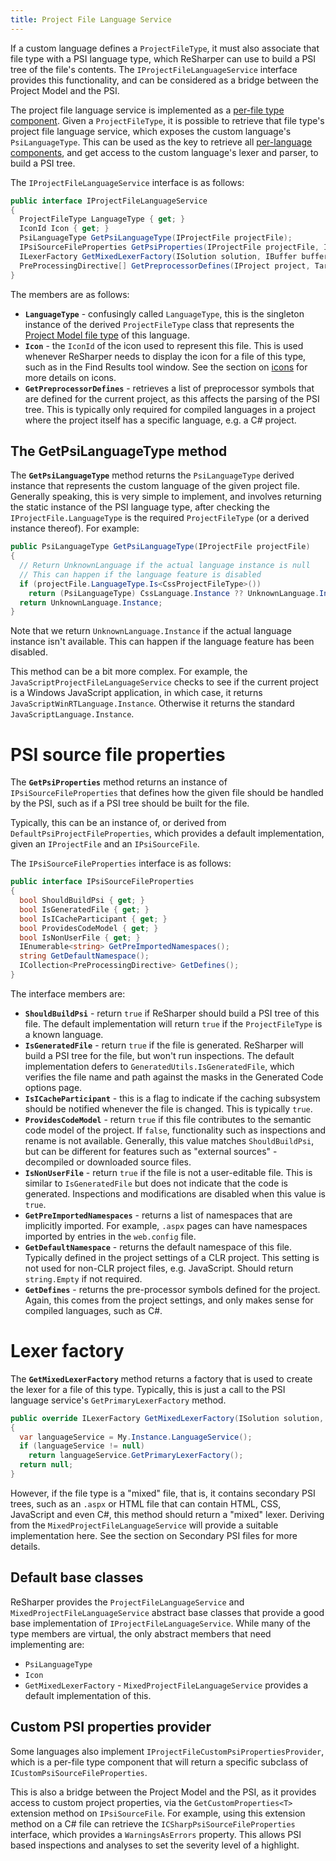 ```yaml
---
title: Project File Language Service
---
```


If a custom language defines a `ProjectFileType`, it must also associate that file type with a PSI language type, which ReSharper can use to build a PSI tree of the file's contents. The `IProjectFileLanguageService` interface provides this functionality, and can be considered as a bridge between the Project Model and the PSI.

The project file language service is implemented as a [per-file type component](PerLanguageComponents.md#file-type-specific-components). Given a `ProjectFileType`, it is possible to retrieve that file type's project file language service, which exposes the custom language's `PsiLanguageType`. This can be used as the key to retrieve all [per-language components](PerLanguageComponents.md#psi-language-specific-components), and get access to the custom language's lexer and parser, to build a PSI tree.

The `IProjectFileLanguageService` interface is as follows:

```csharp
public interface IProjectFileLanguageService
{
  ProjectFileType LanguageType { get; }
  IconId Icon { get; }
  PsiLanguageType GetPsiLanguageType(IProjectFile projectFile);
  IPsiSourceFileProperties GetPsiProperties(IProjectFile projectFile, IPsiSourceFile sourceFile);
  ILexerFactory GetMixedLexerFactory(ISolution solution, IBuffer buffer, IPsiSourceFile sourceFile = null);
  PreProcessingDirective[] GetPreprocessorDefines(IProject project, TargetFrameworkId targetFrameworkId);
}
```

The members are as follows:

* **`LanguageType`** - confusingly called `LanguageType`, this is the singleton instance of the derived `ProjectFileType` class that represents the [Project Model file type](ProjectFileType.md) of this language.
* **`Icon`** - the `IconId` of the icon used to represent this file. This is used whenever ReSharper needs to display the icon for a file of this type, such as in the Find Results tool window. See the section on [icons](/Platform/Shell/Icons.md) for more details on icons.
* **`GetPreprocessorDefines`** - retrieves a list of preprocessor symbols that are defined for the current project, as this affects the parsing of the PSI tree. This is typically only required for compiled languages in a project where the project itself has a specific language, e.g. a C# project.

## The GetPsiLanguageType method

The **`GetPsiLanguageType`** method returns the `PsiLanguageType` derived instance that represents the custom language of the given project file. Generally speaking, this is very simple to implement, and involves returning the static instance of the PSI language type, after checking the `IProjectFile.LanguageType` is the required `ProjectFileType` (or a derived instance thereof). For example:

```csharp
public PsiLanguageType GetPsiLanguageType(IProjectFile projectFile)
{
  // Return UnknownLanguage if the actual language instance is null
  // This can happen if the language feature is disabled
  if (projectFile.LanguageType.Is<CssProjectFileType>())
    return (PsiLanguageType) CssLanguage.Instance ?? UnknownLanguage.Instance;
  return UnknownLanguage.Instance;
}
```

Note that we return `UnknownLanguage.Instance` if the actual language instance isn't available. This can happen if the language feature has been disabled.

This method can be a bit more complex. For example, the `JavaScriptProjectFileLanguageService` checks to see if the current project is a Windows JavaScript application, in which case, it returns `JavaScriptWinRTLanguage.Instance`. Otherwise it returns the standard `JavaScriptLanguage.Instance`.

# PSI source file properties

The **`GetPsiProperties`** method returns an instance of `IPsiSourceFileProperties` that defines how the given file should be handled by the PSI, such as if a PSI tree should be built for the file.

Typically, this can be an instance of, or derived from `DefaultPsiProjectFileProperties`, which provides a default implementation, given an `IProjectFile` and an `IPsiSourceFile`.

The `IPsiSourceFileProperties` interface is as follows:

```csharp
public interface IPsiSourceFileProperties
{
  bool ShouldBuildPsi { get; }
  bool IsGeneratedFile { get; }
  bool IsICacheParticipant { get; }
  bool ProvidesCodeModel { get; }
  bool IsNonUserFile { get; }
  IEnumerable<string> GetPreImportedNamespaces();
  string GetDefaultNamespace();
  ICollection<PreProcessingDirective> GetDefines();
}
```

The interface members are:

* **`ShouldBuildPsi`** - return `true` if ReSharper should build a PSI tree of this file. The default implementation will return `true` if the `ProjectFileType` is a known language.
* **`IsGeneratedFile`** - return `true` if the file is generated. ReSharper will build a PSI tree for the file, but won't run inspections. The default implementation defers to `GeneratedUtils.IsGeneratedFile`, which verifies the file name and path against the masks in the Generated Code options page.
* **`IsICacheParticipant`** - this is a flag to indicate if the caching subsystem should be notified whenever the file is changed. This is typically `true`.
* **`ProvidesCodeModel`** - return `true` if this file contributes to the semantic code model of the project. If `false`, functionality such as inspections and rename is not available. Generally, this value matches `ShouldBuildPsi`, but can be different for features such as "external sources" - decompiled or downloaded source files.
* **`IsNonUserFile`** - return `true` if the file is not a user-editable file. This is similar to `IsGeneratedFile` but does not indicate that the code is generated. Inspections and modifications are disabled when this value is `true`.
* **`GetPreImportedNamespaces`** - returns a list of namespaces that are implicitly imported. For example, `.aspx` pages can have namespaces imported by entries in the `web.config` file.
* **`GetDefaultNamespace`** - returns the default namespace of this file. Typically defined in the project settings of a CLR project. This setting is not used for non-CLR project files, e.g. JavaScript. Should return `string.Empty` if not required.
* **`GetDefines`** - returns the pre-processor symbols defined for the project. Again, this comes from the project settings, and only makes sense for compiled languages, such as C#.

# Lexer factory

The **`GetMixedLexerFactory`** method returns a factory that is used to create the lexer for a file of this type. Typically, this is just a call to the PSI language service's `GetPrimaryLexerFactory` method.

```csharp
public override ILexerFactory GetMixedLexerFactory(ISolution solution, IBuffer buffer, IPsiSourceFile sourceFile = null)
{
  var languageService = My.Instance.LanguageService();
  if (languageService != null)
    return languageService.GetPrimaryLexerFactory();
  return null;
}
```

However, if the file type is a "mixed" file, that is, it contains secondary PSI trees, such as an `.aspx` or HTML file that can contain HTML, CSS, JavaScript and even C#, this method should return a "mixed" lexer. Deriving from the `MixedProjectFileLanguageService` will provide a suitable implementation here. See the section on Secondary PSI files for more details.

## Default base classes

ReSharper provides the `ProjectFileLanguageService` and `MixedProjectFileLanguageService` abstract base classes that provide a good base implementation of `IProjectFileLanguageService`. While many of the type members are virtual, the only abstract members that need implementing are:

* `PsiLanguageType`
* `Icon`
* `GetMixedLexerFactory` - `MixedProjectFileLanguageService` provides a default implementation of this.

## Custom PSI properties provider

Some languages also implement `IProjectFileCustomPsiPropertiesProvider`, which is a per-file type component that will return a specific subclass of `ICustomPsiSourceFileProperties`.

This is also a bridge between the Project Model and the PSI, as it provides access to custom project properties, via the `GetCustomProperties<T>` extension method on `IPsiSourceFile`. For example, using this extension method on a C# file can retrieve the `ICSharpPsiSourceFileProperties` interface, which provides a `WarningsAsErrors` property. This allows PSI based inspections and analyses to set the severity level of a highlight.
